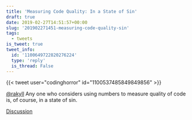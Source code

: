 ```yaml
---
title: 'Measuring Code Quality: In a State of Sin'
draft: true
date: 2019-02-27T14:51:57+00:00
slug: '201902271451-measuring-code-quality-sin'
tags:
  - tweets
is_tweet: true
tweet_info:
  id: '1100649722820276224'
  type: 'reply'
  is_thread: False
---
```




{{< tweet user="codinghorror" id="1100537485849849856" >}}

[@rakyll](https://x.com/rakyll) Any one who considers using numbers to measure quality of code is, of course, in a state of sin.

[Discussion](https://x.com/sytelus/status/1100649722820276224)
